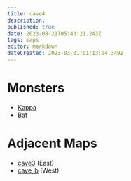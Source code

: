```yaml
---
title: cave4
description: 
published: true
date: 2023-08-21T05:43:21.243Z
tags: maps
editor: markdown
dateCreated: 2023-03-01T01:13:04.349Z
---
```


# Monsters
 * [Kappa](/monsters/kappa)
 * [Bat](/monsters/bat)

# Adjacent Maps
 * [cave3](/maps/cave3) (East)
 * [cave_b](/maps/cave_b) (West)

